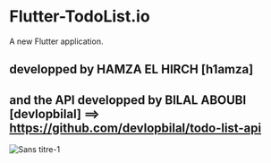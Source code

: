 # Flutter-TodoList.io

A new Flutter application.

## developped by HAMZA EL HIRCH [h1amza]

## and the API developped by BILAL ABOUBI [devlopbilal] ==> https://github.com/devlopbilal/todo-list-api


![Sans titre-1](https://user-images.githubusercontent.com/32615603/70759101-3b72e580-1d56-11ea-9149-3fe75d3a5897.jpg)


